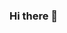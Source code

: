 ### Hi there 👋

<!--
**ullash4/ullash4** is a ✨ _special_ ✨ repository because its `README.md` (this file) appears on your GitHub profile.

Here are some ideas to get you started:
https://media.giphy.com/media/dKc2fBq97S9gIzLX2j/giphy.gif

- 🌱 I’m currently learning ReactJs
- 📫 How to reach me: programmerullash@gmail.com
- ⚡ Fun fact: I love eating
-->
